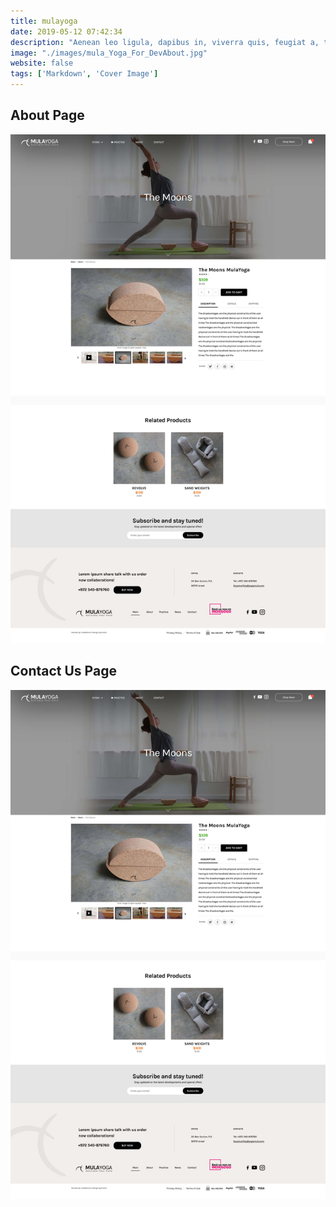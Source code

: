 ```yaml
---
title: mulayoga
date: 2019-05-12 07:42:34
description: "Aenean leo ligula, dapibus in, viverra quis, feugiat a, tellus. Phasellus viverra nulla ut metus varius laoreet."
image: "./images/mula_Yoga_For_DevAbout.jpg"
website: false
tags: ['Markdown', 'Cover Image']
---
```



<h2 class="uk-heading-line uk-h4"><span>About Page</span></h2>

![alt text](./images/mula1.jpg)

<h2 class="uk-heading-line  uk-h4"><span>Contact Us Page</span></h2>

![alt text](./images/mula1.jpg)
